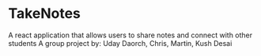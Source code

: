 # TakeNotes
A react application that allows users to share notes and connect with other students
A group project by:
Uday Daorch, Chris, Martin, Kush Desai
